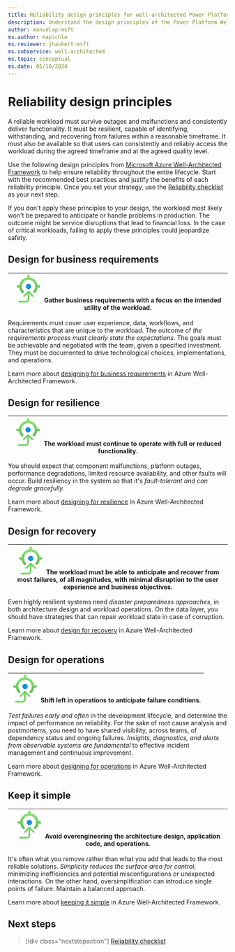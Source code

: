 ```yaml
---
title: Reliability design principles for well-architected Power Platform workloads
description: Understand the design principles of the Power Platform Well-Architected Reliability pillar.
author: manuelap-msft
ms.author: mapichle
ms.reviewer: jhaskett-msft
ms.subservice: well-architected
ms.topic: conceptual
ms.date: 05/10/2024
---
```


# Reliability design principles

A reliable workload must survive outages and malfunctions and consistently deliver functionality. It must be resilient, capable of identifying, withstanding, and recovering from failures within a reasonable timeframe. It must also be available so that users can consistently and reliably access the workload during the agreed timeframe and at the agreed quality level.

Use the following design principles from [Microsoft Azure Well-Architected Framework](/azure/well-architected) to help ensure reliability throughout the entire lifecycle. Start with the recommended best practices and justify the benefits of each reliability principle. Once you set your strategy, use the [Reliability checklist](./checklist.md) as your next step.

If you don't apply these principles to your design, the workload most likely won't be prepared to anticipate or handle problems in production. The outcome might be service disruptions that lead to financial loss. In the case of critical workloads, failing to apply these principles could jeopardize safety.

## Design for business requirements  

| ![Goal icon](../_images/goal.svg) Gather business requirements with a focus on the intended utility of the workload. |
| -- |

Requirements must cover user experience, data, workflows, and characteristics that are unique to the workload. The outcome of _the requirements process must clearly state the expectations_. The goals must be achievable and negotiated with the team, given a specified investment. They must be documented to drive technological choices, implementations, and operations.

Learn more about [designing for business requirements](/azure/well-architected/reliability/principles#design-for-business-requirements) in Azure Well-Architected Framework.

## Design for resilience

| ![Goal icon](../_images/goal.svg) The workload must continue to operate with full or reduced functionality. |
| -- |

You should expect that component malfunctions, platform outages, performance degradations, limited resource availability, and other faults will occur. Build resiliency in the system so that it's _fault-tolerant and can degrade gracefully_.

Learn more about [designing for resilience](/azure/well-architected/reliability/principles#design-for-resilience) in Azure Well-Architected Framework.

## Design for recovery

| ![Goal icon](../_images/goal.svg) The workload must be able to anticipate and recover from most failures, of all magnitudes, with minimal disruption to the user experience and business objectives. |
| -- |

Even highly resilient systems need _disaster preparedness approaches_, in both architecture design and workload operations. On the data layer, you should have strategies that can repair workload state in case of corruption.

Learn more about [design for recovery](/azure/well-architected/reliability/principles#design-for-recovery) in Azure Well-Architected Framework.

## Design for operations

| ![Goal icon](../_images/goal.svg) Shift left in operations to anticipate failure conditions. |
| -- |

_Test failures early and often_ in the development lifecycle, and determine the impact of performance on reliability. For the sake of root cause analysis and postmortems, you need to have shared visibility, across teams, of dependency status and ongoing failures. _Insights, diagnostics, and alerts from observable systems are fundamental_ to effective incident management and continuous improvement.

Learn more about [designing for operations](/azure/well-architected/reliability/principles#design-for-operations) in Azure Well-Architected Framework.

## Keep it simple

| ![Goal icon](../_images/goal.svg) Avoid overengineering the architecture design, application code, and operations. |
| -- |

It's often what you remove rather than what you add that leads to the most reliable solutions. _Simplicity reduces the surface area for control_, minimizing inefficiencies and potential misconfigurations or unexpected interactions. On the other hand, oversimplification can introduce single points of failure. Maintain a balanced approach.

Learn more about [keeping it simple](/azure/well-architected/reliability/principles#keep-it-simple) in Azure Well-Architected Framework.

## Next steps

> [!div class="nextstepaction"]
> [Reliability checklist](checklist.md)
